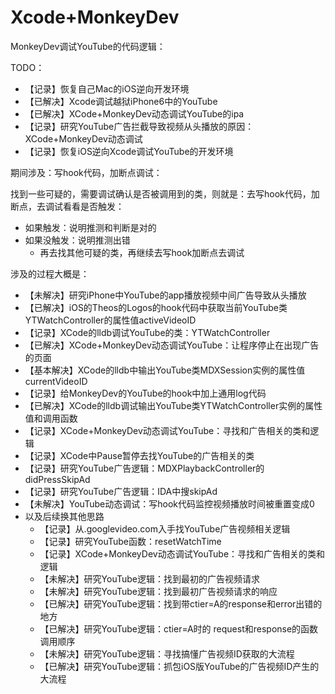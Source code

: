 # Xcode+MonkeyDev

MonkeyDev调试YouTube的代码逻辑：

TODO：

* 【记录】恢复自己Mac的iOS逆向开发环境
* 【已解决】Xcode调试越狱iPhone6中的YouTube
* 【已解决】XCode+MonkeyDev动态调试YouTube的ipa
* 【记录】研究YouTube广告拦截导致视频从头播放的原因：XCode+MonkeyDev动态调试
* 【记录】恢复iOS逆向Xcode调试YouTube的开发环境

期间涉及：写hook代码，加断点调试：

找到一些可疑的，需要调试确认是否被调用到的类，则就是：去写hook代码，加断点，去调试看看是否触发：

* 如果触发：说明推测和判断是对的
* 如果没触发：说明推测出错
  * 再去找其他可疑的类，再继续去写hook加断点去调试

涉及的过程大概是：

* 【未解决】研究iPhone中YouTube的app播放视频中间广告导致从头播放
* 【已解决】iOS的Theos的Logos的hook代码中获取当前YouTube类YTWatchController的属性值activeVideoID
* 【记录】XCode的lldb调试YouTube的类：YTWatchController
* 【已解决】XCode+MonkeyDev动态调试YouTube：让程序停止在出现广告的页面
* 【基本解决】XCode的lldb中输出YouTube类MDXSession实例的属性值currentVideoID
* 【记录】给MonkeyDev的YouTube的hook中加上通用log代码
* 【已解决】XCode的lldb调试输出YouTube类YTWatchController实例的属性值和调用函数
* 【记录】XCode+MonkeyDev动态调试YouTube：寻找和广告相关的类和逻辑
* 【记录】XCode中Pause暂停去找YouTube的广告相关的类
* 【记录】研究YouTube广告逻辑：MDXPlaybackController的didPressSkipAd
* 【记录】研究YouTube广告逻辑：IDA中搜skipAd
* 【未解决】YouTube动态调试：写hook代码监控视频播放时间被重置变成0
* 以及后续换其他思路
  * 【记录】从.googlevideo.com入手找YouTube广告视频相关逻辑
  * 【记录】研究YouTube函数：resetWatchTime
  * 【记录】XCode+MonkeyDev动态调试YouTube：寻找和广告相关的类和逻辑
  * 【未解决】研究YouTube逻辑：找到最初的广告视频请求
  * 【未解决】研究YouTube逻辑：找到最初广告视频请求的响应
  * 【已解决】研究YouTube逻辑：找到带ctier=A的response和error出错的地方
  * 【已解决】研究YouTube逻辑：ctier=A时的 request和response的函数调用顺序
  * 【未解决】研究YouTube逻辑：寻找搞懂广告视频ID获取的大流程
  * 【已解决】研究YouTube逻辑：抓包iOS版YouTube的广告视频ID产生的大流程
